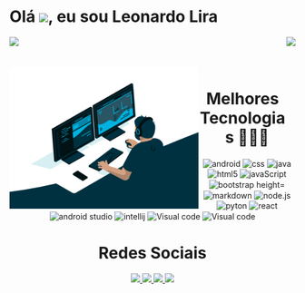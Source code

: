 <h1 align="left">Olá <img src="https://raw.githubusercontent.com/kaueMarques/kaueMarques/master/hi.gif" height="30px">, eu sou Leonardo Lira</h1>


<div>
<!--<img  height="150em" src="https://github-readme-stats.vercel.app/api?username=
Leolira1808&show_icons=true&theme=dracula&include_all_commits=true&count_private=true"/>-->
 <img  height="150em" src="https://github-readme-stats.vercel.app/api?username=leolira1808&show_icons=true&theme=blue-green"/>
<img align="right" height="150em" src="https://github-readme-stats.vercel.app/api/top-langs/?username=leolira1808&layout=compact&langs_count=16&theme=blue-green"/>
</div>
<br>

 <div  align="center"> 

 <div style="display: inline_block"><br>
  
  <img align="left" height="250" alt="coding-time" src="code.gif">
  <h1 align="center">Melhores Tecnologias 🧑🏽‍💻</h1>
  <img align="center" alt="android" height="30" width="40" img src="https://cdn.jsdelivr.net/gh/devicons/devicon/icons/android/android-original.svg" />
  <img align="center" alt="css" height="30" weight="40" mg src="https://cdn.jsdelivr.net/gh/devicons/devicon/icons/css3/css3-original.svg" />          
  <img align="center" alt="java" height="30" weight="40" img src="https://cdn.jsdelivr.net/gh/devicons/devicon/icons/html5/html5-original.svg" /> 
  <img align="center" alt="html5" height="30" weight="40" img src="https://cdn.jsdelivr.net/gh/devicons/devicon/icons/java/java-original.svg"/>   
  <img align="center" alt="javaScript" height="30" weight="40" img src="https://cdn.jsdelivr.net/gh/devicons/devicon/icons/javascript/javascript-original.svg" />         <img align= "center" alt="bootstrap height="20" width="30" src="https://cdn.jsdelivr.net/gh/devicons/devicon/icons/adonisjs/adonisjs-original.svg" /> 
  <img align="center" alt="markdown" height="30" weight="40" img src="https://cdn.jsdelivr.net/gh/devicons/devicon/icons/markdown/markdown-original.svg" />           
  <img align="center" alt="node.js" height="30" weight="40" img src="https://cdn.jsdelivr.net/gh/devicons/devicon/icons/nodejs/nodejs-original.svg" />           
  <img align="center" alt="pyton" height="30" weight="40" img src="https://cdn.jsdelivr.net/gh/devicons/devicon/icons/python/python-original.svg" />           
  <img align="center" alt="react" height="30" weight="40" img src="https://cdn.jsdelivr.net/gh/devicons/devicon/icons/react/react-original.svg" />
  <!-- <img align="center" alt="css" height="30" weight="40" mg src="https://cdn.jsdelivr.net/gh/devicons/devicon/icons/css3/css3-original.svg" />          
  <img align="center" alt="html5" height="30" weight="40" img src="https://cdn.jsdelivr.net/gh/devicons/devicon/icons/html5/html5-original.svg" /> 
   <img align="center" alt="html5" height="30" weight="40" img src="https://cdn.jsdelivr.net/gh/devicons/devicon/icons/java/java-original.svg"/>   
  <img align="center" alt="html5" height="30" weight="40" img src="https://cdn.jsdelivr.net/gh/devicons/devicon/icons/javascript/javascript-original.svg" />           
  <img align="center" alt="markdown" height="30" weight="40" img src="https://cdn.jsdelivr.net/gh/devicons/devicon/icons/markdown/markdown-original.svg" />           
  <img align="center" alt="node.js" height="30" weight="40" img src="https://cdn.jsdelivr.net/gh/devicons/devicon/icons/nodejs/nodejs-original.svg" />           
  <img align="center" alt="pyton" height="30" weight="40" img src="https://cdn.jsdelivr.net/gh/devicons/devicon/icons/python/python-original.svg" />           
  <img align="center" alt="react" height="30" weight="40" img src="https://cdn.jsdelivr.net/gh/devicons/devicon/icons/react/react-original.svg" /> -->

  <img align="center"  height="30" weight="40" alt="android studio" img src="https://cdn.jsdelivr.net/gh/devicons/devicon/icons/androidstudio/androidstudio-original.svg">
   <img align="center" height="30" weight="40" alt="intellij" img src="https://cdn.jsdelivr.net/gh/devicons/devicon/icons/intellij/intellij-original.svg">
  <img align="center" height="30" weight="40" alt="Visual code" img src="https://cdn.jsdelivr.net/gh/devicons/devicon/icons/vscode/vscode-original.svg">
   <img align="center" height="30" weight="40" alt="Visual code" img src="https://user-images.githubusercontent.com/97995984/184971513-c7963c26-26f3-4c18-b1e7-0f6a66fb0061.svg">
 </div>
 
 
 <h1 align="center">Redes Sociais</h1>
   <a target="_blank" href= "https://www.facebook.com/leonardo.lira.5074" > <img src="https://img.shields.io/badge/Facebook-1877F2?style=for-the-badge&logo=facebook&logoColor=white">
   <a target="_blank" href= "https://www.instagram.com/leonardolira18/" > <img src="https://img.shields.io/badge/Instagram-E4405F?style=for-the-badge&logo=instagram&logoColor=white">
   <a target="_blank" href= "https://www.linkedin.com/feed/" > <img src="https://img.shields.io/badge/LinkedIn-0077B5?style=for-the-badge&logo=linkedin&logoColor=white">
   <a target="_blank" href= "https://twitter.com/leonardolira18" > <img src="https://img.shields.io/badge/Twitter-1DA1F2?style=for-the-badge&logo=twitter&logoColor=white">
</div>
